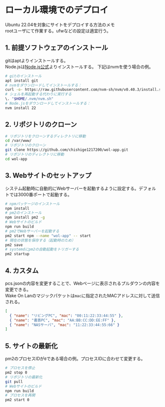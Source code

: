 # ローカル環境でのデプロイ
Ubuntu 22.04を対象にサイトをデプロイする方法のメモ  
rootユーザにて作業する。ufwなどの設定は適宜行う。

## 1. 前提ソフトウェアのインストール
gitはaptよりインストールする。  
Node.jsは[Node.js公式](https://nodejs.org/ja/download)よりインストールする。
下記はnvmを使う場合の例。

```sh
# gitのインストール
apt install git
# nvmをダウンロードしてインストールする：
curl -o- https://raw.githubusercontent.com/nvm-sh/nvm/v0.40.3/install.sh | bash
# シェルを再起動する代わりに実行する
\. "$HOME/.nvm/nvm.sh"
# Node.jsをダウンロードしてインストールする：
nvm install 22
```

## 2. リポジトリのクローン
```sh
# リポジトリをクローンするディレクトリに移動
cd /var/www/
# リポジトリのクローン
git clone https://github.com/chishige1217200/wol-app.git
# リポジトリのディレクトリに移動
cd wol-app
```

## 3. Webサイトのセットアップ
システム起動時に自動的にWebサーバーを起動するように設定する。デフォルトでは3000番ポートで起動する。
```sh
# npmパッケージのインストール
npm install
# pm2のインストール
npm install pm2 -g
# Webサイトのビルド
npm run build
# pm2でWebサーバーを起動する
pm2 start npm --name "wol-app" -- start
# 現在の状態を保存する（起動時のため）
pm2 save
# systemdにpm2の自動起動をトリガーする
pm2 startup
```

## 4. カスタム
pcs.jsonの内容を変更することで、Webページに表示されるプルダウンの内容を変更できる。  
Wake On Lanのマジックパケットは`mac`に指定されたMACアドレスに対して送信される。
```json
[
  { "name": "リビングPC", "mac": "00:11:22:33:44:55" },
  { "name": "書斎PC", "mac": "AA:BB:CC:DD:EE:FF" },
  { "name": "NASサーバ", "mac": "11:22:33:44:55:66" }
]
```

## 5. サイトの最新化
pm2のプロセスIDが`0`である場合の例。プロセスIDに合わせて変更する。
```sh
# プロセスを停止
pm2 stop 0
# リポジトリの最新化
git pull
# Webサイトのビルド
npm run build
# プロセスを再開
pm2 start 0
```
